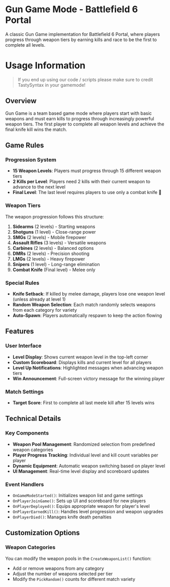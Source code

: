 # Gun Game Mode - Battlefield 6 Portal

A classic Gun Game implementation for Battlefield 6 Portal, where players progress through weapon tiers by earning kills and race to be the first to complete all levels.  

# Usage Information
> If you end up using our code / scripts please make sure to credit TastySyntax in your gamemode!

## Overview

Gun Game is a team based game mode where players start with basic weapons and must earn kills to progress through increasingly powerful weapon tiers. The first player to complete all weapon levels and achieve the final knife kill wins the match.

## Game Rules

### Progression System

- **15 Weapon Levels**: Players must progress through 15 different weapon tiers
- **2 Kills per Level**: Players need 2 kills with their current weapon to advance to the next level
- **Final Level**: The last level requires players to use only a combat knife 🔪

### Weapon Tiers

The weapon progression follows this structure:

1. **Sidearms** (2 levels) - Starting weapons
2. **Shotguns** (1 level) - Close-range power
3. **SMGs** (2 levels) - Mobile firepower  
4. **Assault Rifles** (3 levels) - Versatile weapons
5. **Carbines** (2 levels) - Balanced options
6. **DMRs** (2 levels) - Precision shooting
7. **LMGs** (2 levels) - Heavy firepower
8. **Snipers** (1 level) - Long-range elimination
9. **Combat Knife** (Final level) - Melee only

### Special Rules
- **Knife Setback**: If killed by melee damage, players lose one weapon level (unless already at level 1)
- **Random Weapon Selection**: Each match randomly selects weapons from each category for variety
- **Auto-Spawn**: Players automatically respawn to keep the action flowing

## Features

### User Interface
- **Level Display**: Shows current weapon level in the top-left corner
- **Custom Scoreboard**: Displays kills and current level for all players
- **Level Up Notifications**: Highlighted messages when advancing weapon tiers
- **Win Announcement**: Full-screen victory message for the winning player

### Match Settings
- **Target Score**: First to complete all last meele kill after 15 levels wins

## Technical Details

### Key Components

- **Weapon Pool Management**: Randomized selection from predefined weapon categories
- **Player Progress Tracking**: Individual level and kill count variables per player
- **Dynamic Equipment**: Automatic weapon switching based on player level  
- **UI Management**: Real-time level display and scoreboard updates

### Event Handlers

- `OnGameModeStarted()`: Initializes weapon list and game settings
- `OnPlayerJoinGame()`: Sets up UI and scoreboard for new players  
- `OnPlayerDeployed()`: Equips appropriate weapon for player's level
- `OnPlayerEarnedKill()`: Handles level progression and weapon upgrades
- `OnPlayerDied()`: Manages knife death penalties

## Customization Options

### Weapon Categories
You can modify the weapon pools in the `CreateWeaponList()` function:
- Add or remove weapons from any category
- Adjust the number of weapons selected per tier
- Modify the `PickRandom()` counts for different match variety
